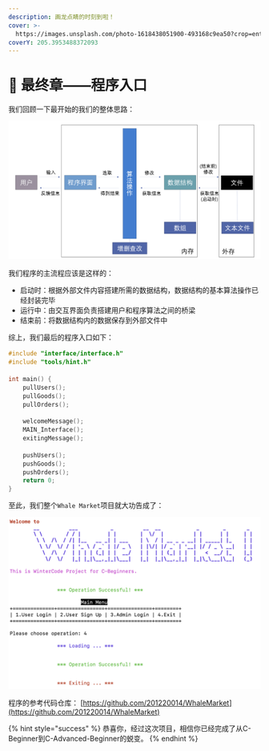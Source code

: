 ```yaml
---
description: 画龙点睛的时刻到啦！
cover: >-
  https://images.unsplash.com/photo-1618438051900-493168c9ea50?crop=entropy&cs=srgb&fm=jpg&ixid=MnwxOTcwMjR8MHwxfHNlYXJjaHw2fHxmaW5hbHxlbnwwfHx8fDE2NDIzMzY5Njk&ixlib=rb-1.2.1&q=85
coverY: 205.3953488372093
---
```


# 🚪 最终章——程序入口

我们回顾一下最开始的我们的整体思路：

![项目框架](.gitbook/assets/pic01.png)

我们程序的主流程应该是这样的：

* 启动时：根据外部文件内容搭建所需的数据结构，数据结构的基本算法操作已经封装完毕
* 运行中：由交互界面负责搭建用户和程序算法之间的桥梁
* 结束前：将数据结构内的数据保存到外部文件中

综上，我们最后的程序入口如下：

```c
#include "interface/interface.h"
#include "tools/hint.h"

int main() {
    pullUsers();
    pullGoods();
    pullOrders();

    welcomeMessage();
    MAIN_Interface();
    exitingMessage();
    
    pushUsers();
    pushGoods();
    pushOrders();
    return 0;
}
```

至此，我们整个`Whale Market`项目就大功告成了：

![最终效果](.gitbook/assets/pic04.png)

程序的参考代码仓库： [https://github.com/201220014/WhaleMarket](https://github.com/201220014/WhaleMarket)

{% hint style="success" %}
恭喜你，经过这次项目，相信你已经完成了从C-Beginner到C-Advanced-Beginner的蜕变。
{% endhint %}

